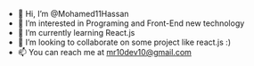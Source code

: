 - 👋 Hi, I’m @Mohamed11Hassan
- 👀 I’m interested in Programing and Front-End new technology
- 🌱 I’m currently learning React.js
- 💞️ I’m looking to collaborate on some project like react.js :)
- 📫 You can reach me at mr10dev10@gmail.com

<!---
Mohamed11Hassan/Mohamed11Hassan is a ✨ special ✨ repository because its `README.md` (this file) appears on your GitHub profile.
You can click the Preview link to take a look at your changes.
--->

